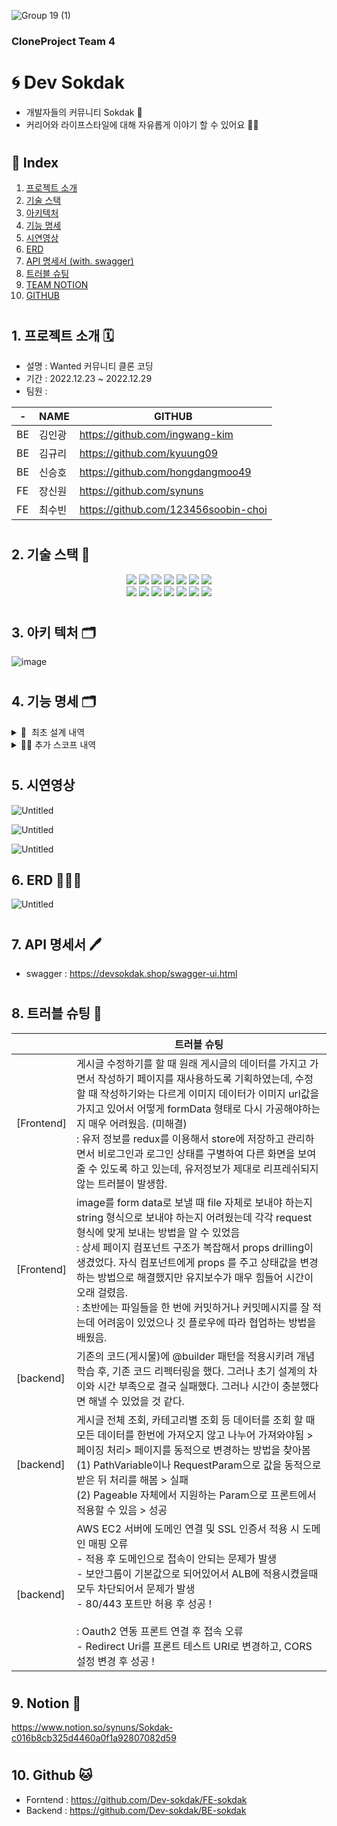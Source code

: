 

![Group 19 (1)](https://user-images.githubusercontent.com/117708164/209903512-794cdc8a-8001-4a05-bd97-b4af66a32abc.png)
###  CloneProject Team 4
# 🌀 Dev Sokdak 

- 개발자들의 커뮤니티 Sokdak 💬
- 커리어와 라이프스타일에 대해 자유롭게 이야기 할 수 있어요 🙋🏻   

#

## 🧩 Index

1. [프로젝트 소개](#1-프로젝트-소개-)
2. [기술 스택](#2-기술-스택-)
3. [아키텍처](#3-아키-텍처-)
4. [기능 명세](#4-기능-명세-)
5. [시연영상](#5-시연영상)
6. [ERD](#6-erd-)
7. [API 명세서 (with. swagger)](#7-api-명세서-)
8. [트러블 슈팅](#8-트러블-슈팅-)
9. [TEAM NOTION](#9-notion-)
10. [GITHUB](#10-github-)

#

## 1. 프로젝트 소개 🗓
- 설명 : Wanted 커뮤니티 클론 코딩
- 기간 : 2022.12.23 ~ 2022.12.29
- 팀원 : <br> 

| - | NAME | GITHUB |
|--|--|--|
| BE | 김인광 | https://github.com/ingwang-kim |
| BE | 김규리 | https://github.com/kyuung09 |
| BE | 신승호 | https://github.com/hongdangmoo49 |
| FE | 장신원 | https://github.com/synuns |
| FE | 최수빈 | https://github.com/123456soobin-choi |

#

## 2. 기술 스택 🔨
<div align=center> 
<img src="https://img.shields.io/badge/java-02569B?style=for-the-badge&logo=java&logoColor=white">
<img src="https://img.shields.io/badge/spring-6DB33F?style=for-the-badge&logo=spring&logoColor=white">
<img src="https://img.shields.io/badge/mysql-4479A1?style=for-the-badge&logo=mysql&logoColor=white"> 
<img src="https://img.shields.io/badge/jpa-181717?style=for-the-badge&logo=jpa&logoColor=white">
<img src="https://img.shields.io/badge/amazon aws-F8DC75?style=for-the-badge&logo=amazonaws&logoColor=white">
<img src="https://img.shields.io/badge/amazon rds-61DAFB?style=for-the-badge&logo=amazonrds&logoColor=white"> 
<img src="https://img.shields.io/badge/amazon s3-E34F26?style=for-the-badge&logo=amazons3&logoColor=white"> 
<br>

<img src="https://img.shields.io/badge/react-61DAFB?style=for-the-badge&logo=react&logoColor=black">
<img src="https://img.shields.io/badge/redux-E34F26?style=for-the-badge&logo=redux&logoColor=white"> 
<img src="https://img.shields.io/badge/javascript-F7DF1E?style=for-the-badge&logo=javascript&logoColor=black">
<img src="https://img.shields.io/badge/amazon s3-E34F26?style=for-the-badge&logo=amazons3&logoColor=white"> 
<img src="https://img.shields.io/badge/vite-DD0031?style=for-the-badge&logo=vite&logoColor=white">
<img src="https://img.shields.io/badge/reduxjs/toolkit-1572B6?style=for-the-badge&logo=reduxjs&logoColor=white"> 
<img src="https://img.shields.io/badge/axios-FCC624?style=for-the-badge&logo=axios&logoColor=black"> 
<br>
</div>

#

## 3. 아키 텍처 🗂
![image](https://user-images.githubusercontent.com/117730606/219923447-2ad05fcf-acb2-42a4-9fb6-d66c1f804911.png)


#

## 4. 기능 명세 🗂

<details>
<summary>🏁  최초 설계 내역</summary>
<div markdown="1">       

    📍 회원가입/로그인
    
    (1) 일반 이메일 회원가입 / 로그인
        - 아이디 중복 확인
        - 아이디 / 패스워드 정규식 확인
        - 랜덤 난수 닉네임 생성
    
    (2) OAuth2(카카오) 회원가입 / 로그인
        - 회원가입 Type 식별 👉 일반 로그인 불가
          (* 일반회원이 카카오로 로그인 시도시  일치하는 ID가 있을 경우 SignUpType 변경 0 → 1)
        - 랜덤 난수 닉네임 생성
    
    (3) 로그인/ 로그아웃 인증
        - JWT Token
    
    📍 커뮤니티
    
    (1) 커뮤니티 내용 등록
        - Category 선택 [ 커리어고민, 취업/이직, 회사생활 , … ,  UI/UX]
        - 사진 업로드 (AWS S3)
        - 제목 / 내용 
        - 글 작성시 닉네임으로 출력되도록
    
    (2) 커뮤니티 내용 조회
        - 전체 조회 
        - 카테고리별 조회 
        - 선택 조회
    
    (3) 커뮤니티 내용 수정
        - 수정시 사진 삭제
    
    (4) 커뮤니티 내용 삭제
        - 게시물 삭제시 연관 내용 전체 삭제
    
    (5) 커뮤니티 글 좋아요 기능
    
    (6) 커뮤니티 댓글 등록/삭제
    
    
    📍 마이페이지
    
    (1) 내 정보 조회
        - 프로필 사진 업로드
        - 직무, 경력 정보 등록 & 수정

</div>
</details>
<details>
<summary>✊🏻 추가 스코프 내역</summary>
<div markdown="1">       

    📍 BE
    
    - http → https 프로토콜 변경
    - 페이징(Slice)
    - Swagger
    - Access Log Logging 처리
    - 마이페이지 닉네임 수정 기능
    
    📍 FE
    
    - 마이페이지
    - Infinity Scroll
    - 디테일 페이지 비로그인 방식 변경

</div>
</details>

#

## 5. 시연영상 

![Untitled](https://user-images.githubusercontent.com/57736547/209971792-69239f26-31df-4298-9593-ceb1365aecc6.gif)

![Untitled](https://user-images.githubusercontent.com/57736547/209971801-64687d18-9469-4b65-8220-67c0e8039939.gif)

![Untitled](https://user-images.githubusercontent.com/57736547/209971796-39a73aa0-c2d7-4a8a-9a03-bc864b001047.gif)


## 6. ERD 🧑🏻‍💻

![Untitled](https://user-images.githubusercontent.com/117730606/209832258-2118cc8d-f543-4413-854f-6e6d7761e0ed.png)

#

## 7. API 명세서 🖊
- swagger : https://devsokdak.shop/swagger-ui.html

#

## 8. 트러블 슈팅 👾

|   | 트러블 슈팅 |
|--|--|
| [Frontend] | 게시글 수정하기를 할 때 원래 게시글의 데이터를 가지고 가면서 작성하기 페이지를 재사용하도록 기획하였는데, 수정할 때 작성하기와는 다르게 이미지 데이터가 이미지 url값을 가지고 있어서 어떻게 formData 형태로 다시 가공해야하는지 매우 어려웠음. (미해결)<br>: 유저 정보를 redux를 이용해서 store에 저장하고 관리하면서 비로그인과 로그인 상태를 구별하여 다른 화면을 보여줄 수 있도록 하고 있는데, 유저정보가 제대로 리프레쉬되지 않는 트러블이 발생함.  |
| [Frontend] | image를 form data로 보낼 때 file 자체로 보내야 하는지 string 형식으로 보내야 하는지 어려웠는데 각각 request 형식에 맞게 보내는 방법을 알 수 있었음<br>: 상세 페이지 컴포넌트 구조가 복잡해서 props drilling이 생겼었다. 자식 컴포넌트에게 props 를 주고 상태값을 변경하는 방법으로 해결했지만 유지보수가 매우 힘들어 시간이 오래 걸렸음.<br>: 초반에는 파일들을 한 번에 커밋하거나 커밋메시지를 잘 적는데 어려움이 있었으나 깃 플로우에 따라 협업하는 방법을 배웠음. |
| [backend] | 기존의 코드(게시물)에 @builder 패턴을 적용시키려 개념학습 후, 기존 코드 리펙터링을 했다. 그러나 초기 설계의 차이와 시간 부족으로 결국 실패했다. 그러나 시간이 충분했다면 해낼 수 있었을 것 같다.  |
| [backend] | 게시글 전체 조회, 카테고리별 조회 등 데이터를 조회 할 때 모든 데이터를 한번에 가져오지 않고 나누어 가져와야됨 > 페이징 처리> 페이지를 동적으로 변경하는 방법을 찾아봄 <br> (1) PathVariable이나 RequestParam으로 값을 동적으로 받은 뒤 처리를 해봄 > 실패<br> (2) Pageable 자체에서 지원하는 Param으로 프론트에서 적용할 수 있음 >  성공 |
| [backend] | AWS EC2 서버에 도메인 연결 및 SSL 인증서 적용 시 도메인 매핑 오류<br>- 적용 후 도메인으로 접속이 안되는 문제가 발생 <br>- 보안그룹이 기본값으로 되어있어서 ALB에 적용시켰을때 모두 차단되어서 문제가 발생<br>- 80/443 포트만 허용 후 성공 !<br><br>: Oauth2 연동 프론트 연결 후 접속 오류 <br>- Redirect Uri를 프론트 테스트 URI로 변경하고, CORS 설정 변경 후 성공 ! |

#

## 9. Notion 📔
https://www.notion.so/synuns/Sokdak-c016b8cb325d4460a0f1a92807082d59

#

## 10. Github 🐱
- Forntend : https://github.com/Dev-sokdak/FE-sokdak
- Backend : https://github.com/Dev-sokdak/BE-sokdak

#
